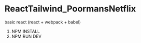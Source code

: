 # ReactTailwind_PoormansNetflix
basic react (react + webpack + babel)

1. NPM INSTALL
2. NPM RUN DEV
